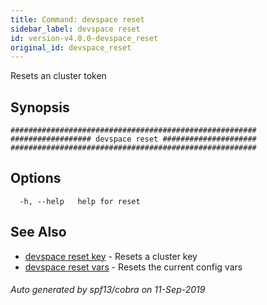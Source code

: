 ```yaml
---
title: Command: devspace reset
sidebar_label: devspace reset
id: version-v4.0.0-devspace_reset
original_id: devspace_reset
---
```



Resets an cluster token

## Synopsis


```
#######################################################
################## devspace reset #####################
#######################################################
```
## Options

```
  -h, --help   help for reset
```

## See Also
* [devspace reset key](/docs/cli/commands/devspace_reset_key)	 - Resets a cluster key
* [devspace reset vars](/docs/cli/commands/devspace_reset_vars)	 - Resets the current config vars

###### Auto generated by spf13/cobra on 11-Sep-2019
